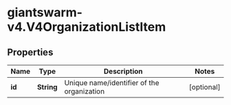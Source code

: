 # giantswarm-v4.V4OrganizationListItem

## Properties
Name | Type | Description | Notes
------------ | ------------- | ------------- | -------------
**id** | **String** | Unique name/identifier of the organization | [optional] 


